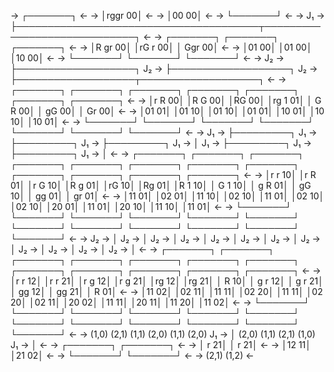 
->  ┌───────┐                                                                                                               <-
->  │rggr 00│                                                                                                               <-
->  │00   00│                                                                                                               <-
->  └───────┘                                                                                                               <-
-> J₁ → ├───────────────────────────────────────┬─────────────────────────────┐                                             <-
->  ┌───────┐                               ┌───────┐                     ┌───────┐                                         <-
->  │R gr 00│                               │rG r 00│                     │ Ggr 00│                                         <-
->  │01   00│                               │01   00│                     │10   00│                                         <-
->  └───────┘                               └───────┘                     └───────┘                                         <-
-> J₂ → ├───────────────────┐              J₂ → ├───────────────────┐    J₂ → ├───────────────────┬───────────────────┐     <-
->  ┌───────┐           ┌───────┐           ┌───────┐           ┌───────┐ ┌───────┐           ┌───────┐           ┌───────┐ <-
->  │r  R 00│           │R G  00│           │RG   00│           │rg 1 01│ │ G R 00│           │ gG  00│           │  Gr 00│ <-
->  │01   01│           │01   10│           │01   10│           │01   01│ │10   01│           │10   10│           │10   01│ <-
->  └───────┘           └───────┘           └───────┘           └───────┘ └───────┘           └───────┘           └───────┘ <-
-> J₁ → ├─────────┐    J₁ → ├─────────┐    J₁ → ├─────────┐    J₁ → │    J₁ → ├─────────┐    J₁ → ├─────────┐    J₁ → │     <-
->  ┌───────┐ ┌───────┐ ┌───────┐ ┌───────┐ ┌───────┐ ┌───────┐ ┌───────┐ ┌───────┐ ┌───────┐ ┌───────┐ ┌───────┐ ┌───────┐ <-
->  │r  r 10│ │r  R 01│ │r G  10│ │R g  01│ │rG   10│ │Rg   01│ │R  1 10│ │ G 1 10│ │ g R 01│ │ gG  10│ │ gg  01│ │  gr 01│ <-
->  │11   01│ │02   01│ │11   10│ │02   10│ │11   01│ │02   10│ │02   10│ │20   01│ │11   01│ │20   10│ │11   10│ │11   01│ <-
->  └───────┘ └───────┘ └───────┘ └───────┘ └───────┘ └───────┘ └───────┘ └───────┘ └───────┘ └───────┘ └───────┘ └───────┘ <-
-> J₂ → │    J₂ → │    J₂ → │    J₂ → │    J₂ → │    J₂ → │    J₂ → │    J₂ → │    J₂ → │    J₂ → │    J₂ → │    J₂ → │     <-
->  ┌───────┐ ┌───────┐ ┌───────┐ ┌───────┐ ┌───────┐ ┌───────┐ ┌───────┐ ┌───────┐ ┌───────┐ ┌───────┐ ┌───────┐ ┌───────┐ <-
->  │r  r 12│ │r  r 21│ │r g  12│ │r g  21│ │rg   12│ │rg   21│ │   R 10│ │ g r 12│ │ g r 21│ │ gg  12│ │ gg  21│ │   R 01│ <-
->  │11   02│ │02   11│ │11   11│ │02   20│ │11   11│ │02   20│ │02   11│ │20   02│ │11   11│ │20   11│ │11   20│ │11   02│ <-
->  └───────┘ └───────┘ └───────┘ └───────┘ └───────┘ └───────┘ └───────┘ └───────┘ └───────┘ └───────┘ └───────┘ └───────┘ <-
->    (1,0)     (2,1)     (1,1)     (2,0)     (1,1)     (2,0)  J₁ → │       (2,0)     (1,1)     (2,1)     (1,0)  J₁ → │     <-
->                                                              ┌───────┐                                         ┌───────┐ <-
->                                                              │   r 21│                                         │   r 21│ <-
->                                                              │12   11│                                         │21   02│ <-
->                                                              └───────┘                                         └───────┘ <-
->                                                                (2,1)                                             (1,2)   <-
